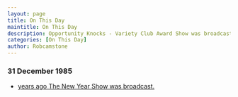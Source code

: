 ```yaml
---
layout: page
title: On This Day
maintitle: On This Day
description: Opportunity Knocks - Variety Club Award Show was broadcast.
categories: [On This Day]
author: Robcamstone
---
```


### 31 December 1985
* [<span id="age1"></span> years ago The New Year Show was broadcast.](/scottish%20television/1985/12/31/the-new-year-show.html)

<!-- Script for calculating number of years ago -->
<script>
var dob = '19851231';
var year = Number(dob.substr(0, 4));
var month = Number(dob.substr(4, 2)) - 1;
var day = Number(dob.substr(6, 2));
var today = new Date();
var age1 = today.getFullYear() - year;
if (today.getMonth() < month || (today.getMonth() == month && today.getDate() < day)) {
age1--;
}
document.getElementById("age1").innerHTML=age1;
</script>

